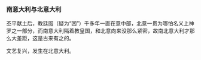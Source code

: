 
### 南意大利与北意大利

丕平献土后，教廷囤（疑为“困”）千多年一直在意中部，北意一贯为哪怕名义上神罗之一部分，而南意大利隔着教皇国，和北意向来没那么紧密，故南北意大利才那么大差距，这是古来有之的。

文艺复兴，发生在北意大利。


